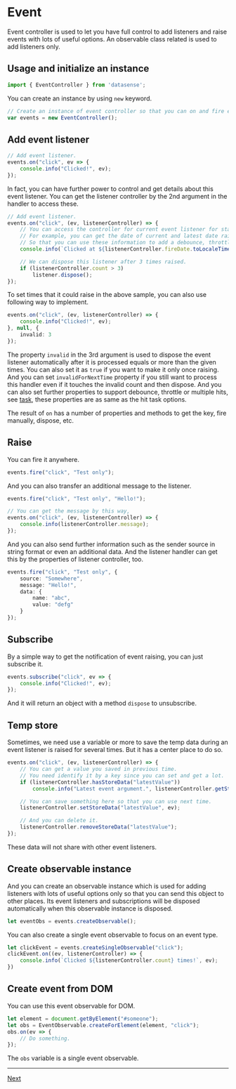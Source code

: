 # Event

Event controller is used to let you have full control to add listeners and raise events with lots of useful options. An observable class related is used to add listeners only.

## Usage and initialize an instance

```typescript
import { EventController } from 'datasense';
```

You can create an instance by using `new` keyword.

``` typescript
// Create an instance of event controller so that you can on and fire events.
var events = new EventController();
```

## Add event listener

```typescript
// Add event listener.
events.on("click", ev => {
    console.info("Clicked!", ev);
});
```

In fact, you can have further power to control and get details about this event listener. You can get the listener controller by the 2nd argument in the handler to access these.

```typescript
// Add event listener.
events.on("click", (ev, listenerController) => {
    // You can access the controller for current event listener for status and actions.
    // For example, you can get the date of current and latest date raised of this handler.
    // So that you can use these information to add a debounce, throttle or multiple hits event handler.
    console.info(`Clicked at ${listenerController.fireDate.toLocaleTimeString()}!`, ev);

    // We can dispose this listener after 3 times raised.
    if (listenerController.count > 3)
        listener.dispose();
});
```

To set times that it could raise in the above sample, you can also use following way to implement.

```typescript
events.on("click", (ev, listenerController) => {
    console.info("Clicked!", ev);
}, null, {
    invalid: 3
});
```

The property `invalid` in the 3rd argument is used to dispose the event listener automatically after it is processed equals or more than the given times. You can also set it as `true` if you want to make it only once raising. And you can set `invalidForNextTime` property if you still want to process this handler even if it touches the invalid count and then dispose. And you can also set further properties to support debounce, throttle or multiple hits, see [task](./task.md), these properties are as same as the hit task options.

The result of `on` has a number of properties and methods to get the key, fire manually, dispose, etc.

## Raise

You can fire it anywhere.

```typescript
events.fire("click", "Test only");
```

And you can also transfer an additional message to the listener.

```typescript
events.fire("click", "Test only", "Hello!");

// You can get the message by this way,
events.on("click", (ev, listenerController) => {
    console.info(listenerController.message);
});
```

And you can also send further information such as the sender source in string format or even an additional data. And the listener handler can get this by the properties of listener controller, too.

```typescript
events.fire("click", "Test only", {
    source: "Somewhere",
    message: "Hello!",
    data: {
        name: "abc",
        value: "defg"
    }
});
```

## Subscribe

By a simple way to get the notification of event raising, you can just subscribe it.

```typescript
events.subscribe("click", ev => {
    console.info("Clicked!", ev);
});
```

And it will return an object with a method `dispose` to unsubscribe.

## Temp store

Sometimes, we need use a variable or more to save the temp data during an event listener is raised for several times. But it has a center place to do so.

```typescript
events.on("click", (ev, listenerController) => {
    // You can get a value you saved in previous time.
    // You need identify it by a key since you can set and get a lot.
    if (listenerController.hasStoreData("latestValue"))
        console.info("Latest event argument.", listenerController.getStoreData("latestValue"));

    // You can save something here so that you can use next time.
    listenerController.setStoreData("latestValue", ev);

    // And you can delete it.
    listenerController.removeStoreData("latestValue");
});
```

These data will not share with other event listeners.

## Create observable instance

And you can create an observable instance which is used for adding listeners with lots of useful options only so that you can send this object to other places. Its event listeners and subscriptions will be disposed automatically when this observable instance is disposed.

```typescript
let eventObs = events.createObservable();
```

You can also create a single event observable to focus on an event type.

```typescript
let clickEvent = events.createSingleObservable("click");
clickEvent.on((ev, listenerController) => {
    console.info(`Clicked ${listenerController.count} times!`, ev);
})
```

## Create event from DOM

You can use this event observable for DOM.

```typescript
let element = document.getByElement("#someone");
let obs = EventObservable.createForElement(element, "click");
obs.on(ev => {
    // Do something.
});
```

The `obs` variable is a single event observable.

---

[Next](./value.md)
